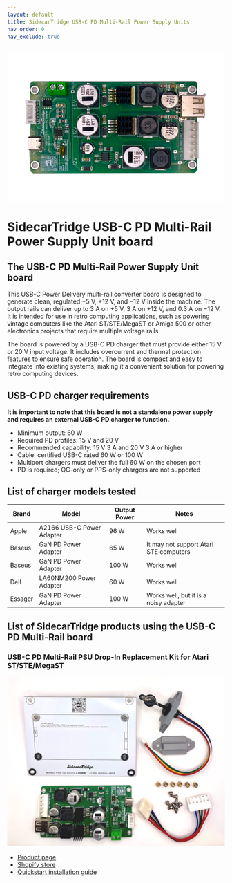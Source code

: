 ```yaml
---
layout: default
title: SidecarTridge USB-C PD Multi-Rail Power Supply Units
nav_order: 0
nav_exclude: true
---
```



![SidecarTridge USB-C PD Multi-Rail board](/sidecartridge-usb-c-pd-psu/assets/images/USB-C-PD-BOARD.png)

# SidecarTridge USB-C PD Multi-Rail Power Supply Unit board

## The USB-C PD Multi-Rail Power Supply Unit board

This USB-C Power Delivery multi-rail converter board is designed to generate clean, regulated +5 V, +12 V, and −12 V inside the machine. The output rails can deliver up to 3 A on +5 V, 3 A on +12 V, and 0.3 A on −12 V. It is intended for use in retro computing applications, such as powering vintage computers like the Atari ST/STE/MegaST or Amiga 500 or other electronics projects that require multiple voltage rails.

The board is powered by a USB-C PD charger that must provide either 15 V or 20 V input voltage. It includes overcurrent and thermal protection features to ensure safe operation. The board is compact and easy to integrate into existing systems, making it a convenient solution for powering retro computing devices.

## USB-C PD charger requirements

**It is important to note that this board is not a standalone power supply and requires an external USB-C PD charger to function.**

* Minimum output: 60 W
* Required PD profiles: 15 V and 20 V
* Recommended capability: 15 V 3 A and 20 V 3 A or higher
* Cable: certified USB-C rated 60 W or 100 W
* Multiport chargers must deliver the full 60 W on the chosen port
* PD is required; QC-only or PPS-only chargers are not supported

## List of charger models tested

| Brand         | Model                          | Output Power | Notes|
|---------------|--------------------------------|--------------|--------------------------------------------|
| Apple       | A2166 USB-C Power Adapter              | 96 W         | Works well|
| Baseus       | GaN PD Power Adapter        | 65 W         | It may not support Atari STE computers|
| Baseus       | GaN PD Power Adapter        | 100 W         | Works well|
| Dell     | LA60NM200 Power Adapter         | 60 W         | Works well|
| Essager      | GaN PD Power Adapter        | 100 W         | Works well, but it is a noisy adapter|



## List of SidecarTridge products using the USB-C PD Multi-Rail board

### USB-C PD Multi-Rail PSU Drop-In Replacement Kit for Atari ST/STE/MegaST

![SidecarTridge USB-C PD Multi-Rail PSU Drop-In](/sidecartridge-usb-c-pd-psu/assets/images/USB-C-PD-INTERNAL-KIT-ATARI-ST.png)

- [Product page](https://sidecartridge.com/products/usb-c-pd-psu-atari-st/)
- [Shopify store](https://store.sidecartridge.com/products//usb-c-pd-psu-atari-st)
- [Quickstart installation guide](https://sidecartridge.com/quickstart/usb-c-pd-psu-atari-st/)
